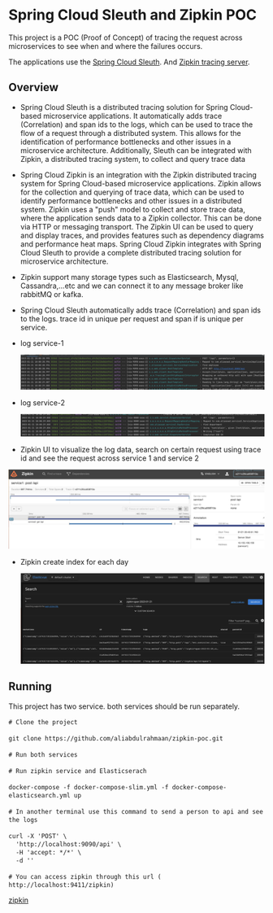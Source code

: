 # Spring Cloud  Sleuth and Zipkin POC

This project is a POC (Proof of Concept) of tracing the request across microservices to see when and where the failures occurs.

The applications use the [Spring Cloud Sleuth](https://spring.io/projects/spring-cloud-sleuth). And  [Zipkin tracing server](https://zipkin.io/).

## Overview

- Spring Cloud Sleuth is a distributed tracing solution for Spring Cloud-based microservice applications. It automatically adds trace (Correlation) and span ids to the logs, which can be used to trace the flow of a request through a distributed system. This allows for the identification of performance bottlenecks and other issues in a microservice architecture. Additionally, Sleuth can be integrated with Zipkin, a distributed tracing system, to collect and query trace data
- Spring Cloud Zipkin is an integration with the Zipkin distributed tracing system for Spring Cloud-based microservice applications. Zipkin allows for the collection and querying of trace data, which can be used to identify performance bottlenecks and other issues in a distributed system. Zipkin uses a "push" model to collect and store trace data, where the application sends data to a Zipkin collector. This can be done via HTTP or messaging transport. The Zipkin UI can be used to query and display traces, and provides features such as dependency diagrams and performance heat maps. Spring Cloud Zipkin integrates with Spring Cloud Sleuth to provide a complete distributed tracing solution for microservice architecture.
- Zipkin support many storage types such as Elasticsearch, Mysql, Cassandra,...etc and we can connect it to any message broker like rabbitMQ or kafka.
- Spring Cloud Sleuth automatically adds trace (Correlation) and span ids to the logs. trace id in unique per request and span if is unique per service.
- log service-1



  ![log-service-1](images/log1.png)
- log service-2


  ![log-service-2](images/log2.png)


- Zipkin UI to visualize the log data, search on certain request using trace id and see the request across service 1 and service 2

![Zipkin](images/zipkin.png)

- Zipkin create index for each day



  ![Index](images/index.png)

## Running

This project has two service. both services should be run separately.

```
# Clone the project

git clone https://github.com/aliabdulrahmaan/zipkin-poc.git

# Run both services

# Run zipkin service and Elasticserach 

docker-compose -f docker-compose-slim.yml -f docker-compose-elasticsearch.yml up

# In another terminal use this command to send a person to api and see the logs

curl -X 'POST' \
  'http://localhost:9090/api' \
  -H 'accept: */*' \
  -d ''

# You can access zipkin through this url ( http://localhost:9411/zipkin)
```
[zipkin]( http://localhost:9411/zipkin)






